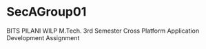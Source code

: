 # SecAGroup01
BITS PILANI WILP M.Tech. 3rd Semester Cross Platform Application Development Assignment

